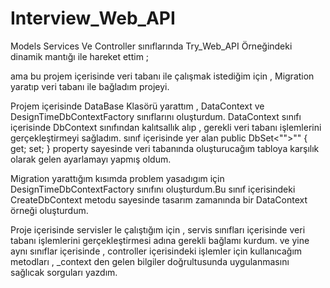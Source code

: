 # Interview_Web_API

 Models Services Ve Controller sınıflarında Try_Web_API Örneğindeki dinamik mantığı ile hareket ettim ;
 
 ama bu projem içerisinde veri tabanı ile çalışmak istediğim için , Migration yaratıp veri tabanı ile bağladım projeyi.

 Projem içerisinde DataBase Klasörü yarattım , DataContext ve DesignTimeDbContextFactory sınıflarını oluşturdum.
 DataContext sınıfı içerisinde DbContext sınıfından kalıtsallık alıp , gerekli veri tabanı işlemlerini gerçekleştirmeyi sağladım.
 sınıf içerisinde yer alan   public DbSet<"">"" { get; set; }  property sayesinde veri tabanında oluşturucağım tabloya karşılık olarak gelen  ayarlamayı yapmış oldum.

 Migration yarattığım kısımda problem yasadıgım için DesignTimeDbContextFactory sınıfını oluşturdum.Bu sınıf içerisindeki CreateDbContext metodu sayesinde tasarım zamanında bir DataContext örneği oluşturdum.

 Proje içerisinde servisler le çalıştığım için , servis sınıfları içerisinde veri tabanı işlemlerini gerçekleştirmesi adına gerekli bağlamı kurdum.
 ve yine aynı sınıflar içerisinde , controller içerisindeki işlemler için  kullanıcağım metodları , _context den gelen bilgiler doğrultusunda uygulanmasını sağlıcak sorguları yazdım.
